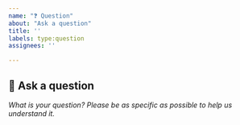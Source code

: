 ```yaml
---
name: "❓ Question"
about: "Ask a question"
title: ''
labels: type:question
assignees: ''

---
```


## 📝 Ask a question

_What is your question? Please be as specific as possible to help us understand it._
